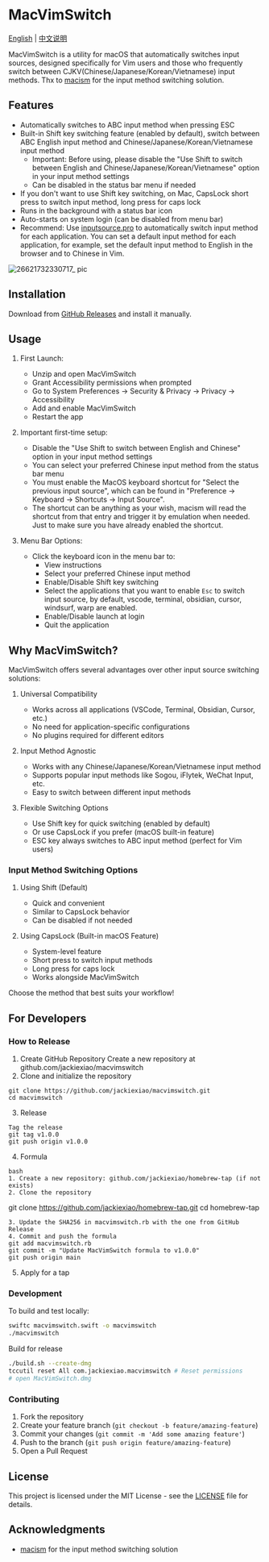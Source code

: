 # MacVimSwitch

[English](README.md) | [中文说明](README_CN.md)

MacVimSwitch is a utility for macOS that automatically switches input sources, designed specifically for Vim users and those who frequently switch between CJKV(Chinese/Japanese/Korean/Vietnamese) input methods. Thx to [macism](https://github.com/laishulu/macism) for the input method switching solution.

## Features

- Automatically switches to ABC input method when pressing ESC
- Built-in Shift key switching feature (enabled by default), switch between ABC English input method and Chinese/Japanese/Korean/Vietnamese input method
  - Important: Before using, please disable the "Use Shift to switch between English and Chinese/Japanese/Korean/Vietnamese" option in your input method settings
  - Can be disabled in the status bar menu if needed
- If you don't want to use Shift key switching, on Mac, CapsLock short press to switch input method, long press for caps lock
- Runs in the background with a status bar icon
- Auto-starts on system login (can be disabled from menu bar)
- Recommend: Use [inputsource.pro](https://inputsource.pro/) to automatically switch input method for each application. You can set a default input method for each application, for example, set the default input method to English in the browser and to Chinese in Vim.

![26621732330717_ pic](https://github.com/user-attachments/assets/9919de3b-461d-4a7b-b7de-8a8ae49ed661)


## Installation

Download from [GitHub Releases](https://github.com/Jackiexiao/macvimswitch/releases) and install it manually.

## Usage

1. First Launch:
   - Unzip and open MacVimSwitch
   - Grant Accessibility permissions when prompted
   - Go to System Preferences → Security & Privacy → Privacy → Accessibility
   - Add and enable MacVimSwitch
   - Restart the app

2. Important first-time setup:
   - Disable the "Use Shift to switch between English and Chinese" option in your input method settings
   - You can select your preferred Chinese input method from the status bar menu
   - You must enable the MacOS keyboard shortcut for "Select the previous input source", which can be found in "Preference -> Keyboard -> Shortcuts -> Input Source".
   - The shortcut can be anything as your wish, macism will read the shortcut from that entry and trigger it by emulation when needed. Just to make sure you have already enabled the shortcut.

3. Menu Bar Options:
   - Click the keyboard icon in the menu bar to:
     - View instructions
     - Select your preferred Chinese input method
     - Enable/Disable Shift key switching
     - Select the applications that you want to enable `Esc` to switch input source, by default, vscode, terminal, obsidian, cursor, windsurf, warp are enabled.
     - Enable/Disable launch at login
     - Quit the application


## Why MacVimSwitch?

MacVimSwitch offers several advantages over other input source switching solutions:

1. Universal Compatibility
   - Works across all applications (VSCode, Terminal, Obsidian, Cursor, etc.)
   - No need for application-specific configurations
   - No plugins required for different editors

2. Input Method Agnostic
   - Works with any Chinese/Japanese/Korean/Vietnamese input method
   - Supports popular input methods like Sogou, iFlytek, WeChat Input, etc.
   - Easy to switch between different input methods

3. Flexible Switching Options
   - Use Shift key for quick switching (enabled by default)
   - Or use CapsLock if you prefer (macOS built-in feature)
   - ESC key always switches to ABC input method (perfect for Vim users)

### Input Method Switching Options

1. Using Shift (Default)
   - Quick and convenient
   - Similar to CapsLock behavior
   - Can be disabled if not needed

2. Using CapsLock (Built-in macOS Feature)
   - System-level feature
   - Short press to switch input methods
   - Long press for caps lock
   - Works alongside MacVimSwitch

Choose the method that best suits your workflow!


## For Developers

### How to Release

1. Create GitHub Repository
Create a new repository at github.com/jackiexiao/macvimswitch
2. Clone and initialize the repository
```
git clone https://github.com/jackiexiao/macvimswitch.git
cd macvimswitch
```
3. Release
```
Tag the release
git tag v1.0.0
git push origin v1.0.0
```
4. Formula
```
bash
1. Create a new repository: github.com/jackiexiao/homebrew-tap (if not exists)
2. Clone the repository
```
git clone https://github.com/jackiexiao/homebrew-tap.git
cd homebrew-tap
```
3. Update the SHA256 in macvimswitch.rb with the one from GitHub Release
4. Commit and push the formula
git add macvimswitch.rb
git commit -m "Update MacVimSwitch formula to v1.0.0"
git push origin main
```
5. Apply for a tap

### Development

To build and test locally:
```bash
swiftc macvimswitch.swift -o macvimswitch
./macvimswitch
```

Build for release
```bash
./build.sh --create-dmg
tccutil reset All com.jackiexiao.macvimswitch # Reset permissions
# open MacVimSwitch.dmg
```

### Contributing

1. Fork the repository
2. Create your feature branch (`git checkout -b feature/amazing-feature`)
3. Commit your changes (`git commit -m 'Add some amazing feature'`)
4. Push to the branch (`git push origin feature/amazing-feature`)
5. Open a Pull Request

## License

This project is licensed under the MIT License - see the [LICENSE](LICENSE) file for details.


## Acknowledgments

- [macism](https://github.com/laishulu/macism) for the input method switching solution
